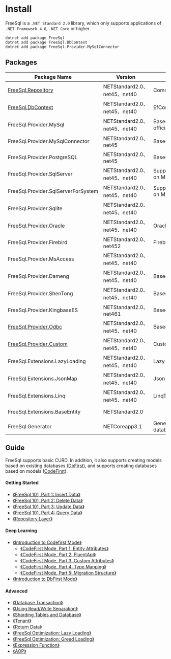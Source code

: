 # Install

FreeSql is a `.NET Standard 2.0` library, which only supports applications of `.NET Framework 4.0`, `.NET Core` or higher.

```
dotnet add package FreeSql
dotnet add package FreeSql.DbContext
dotnet add package FreeSql.Provider.MySqlConnector
```

## Packages

| Package Name                                                                                                | Version                      | Description                                                                                                               | NuGet                                                                                                                                                 |
| ----------------------------------------------------------------------------------------------------------- | ---------------------------- | ------------------------------------------------------------------------------------------------------------------------- | ----------------------------------------------------------------------------------------------------------------------------------------------------- |
| [FreeSql.Repository](Repository)                                                                            | NETStandard2.0、net45、net40 | Common Repository + UoW                                                                                                   | **[![NuGet](https://buildstats.info/nuget/FreeSql.Repository)](https://www.nuget.org/packages/FreeSql.Repository)**                                   |
| [FreeSql.DbContext](DbContext)                                                                              | NETStandard2.0、net45、net40 | EfCore Style Implementation                                                                                               | **[![NuGet](https://buildstats.info/nuget/FreeSql.DbContext)](https://www.nuget.org/packages/FreeSql.DbContext)**                                     |
| FreeSql.Provider.MySql                                                                                      | NETStandard2.0、net45、net40 | Based on MySql.Data (Oracle official)                                                                                     | **[![NuGet](https://buildstats.info/nuget/FreeSql.Provider.MySql)](https://www.nuget.org/packages/FreeSql.Provider.MySql)**                           |
| FreeSql.Provider.MySqlConnector                                                                             | NETStandard2.0、net45        | Based on MySqlConnector                                                                                                   | **[![NuGet](https://buildstats.info/nuget/FreeSql.Provider.MySqlConnector)](https://www.nuget.org/packages/FreeSql.Provider.MySqlConnector)**         |
| FreeSql.Provider.PostgreSQL                                                                                 | NETStandard2.0、net45        | Based on PostgreSQL 9.5+                                                                                                  | **[![NuGet](https://buildstats.info/nuget/FreeSql.Provider.PostgreSQL)](https://www.nuget.org/packages/FreeSql.Provider.PostgreSQL)**                 |
| FreeSql.Provider.SqlServer                                                                                  | NETStandard2.0、net45、net40 | Support SqlServer 2005+, based on Microsoft.Data.SqlClient                                                                | **[![NuGet](https://buildstats.info/nuget/FreeSql.Provider.SqlServer)](https://www.nuget.org/packages/FreeSql.Provider.SqlServer)**                   |
| FreeSql.Provider.SqlServerForSystem                                                                         | NETStandard2.0、net45、net40 | Support SqlServer 2005+, based on Microsoft.Data.SqlClient                                                                | **[![NuGet](https://buildstats.info/nuget/FreeSql.Provider.SqlServerForSystem)](https://www.nuget.org/packages/FreeSql.Provider.SqlServerForSystem)** |
| FreeSql.Provider.Sqlite                                                                                     | NETStandard2.0、net45、net40 |                                                                                                                           | **[![NuGet](https://buildstats.info/nuget/FreeSql.Provider.Sqlite)](https://www.nuget.org/packages/FreeSql.Provider.Sqlite)**                         |
| FreeSql.Provider.Oracle                                                                                     | NETStandard2.0、net45、net40 | Oracle.ManagedDataAccess.Core                                                                                             | **[![NuGet](https://buildstats.info/nuget/FreeSql.Provider.Oracle)](https://www.nuget.org/packages/FreeSql.Provider.Oracle)**                         |
| FreeSql.Provider.Firebird                                                                                   | NETStandard2.0、net452       | FirebirdSql.Data.FirebirdClient                                                                                           | **[![NuGet](https://buildstats.info/nuget/FreeSql.Provider.Firebird)](https://www.nuget.org/packages/FreeSql.Provider.Firebird)**                     |
| FreeSql.Provider.MsAccess                                                                                   | NETStandard2.0、net45、net40 |                                                                                                                           | **[![NuGet](https://buildstats.info/nuget/FreeSql.Provider.MsAccess)](https://www.nuget.org/packages/FreeSql.Provider.MsAccess)**                     |
| FreeSql.Provider.Dameng                                                                                     | NETStandard2.0、net45、net40 | Based on Dameng Database                                                                                                  | **[![NuGet](https://buildstats.info/nuget/FreeSql.Provider.Dameng)](https://www.nuget.org/packages/FreeSql.Provider.Dameng)**                         |
| FreeSql.Provider.ShenTong                                                                                   | NETStandard2.0、net45、net40 | Based on ShenTong Database                                                                                                | **[![NuGet](https://buildstats.info/nuget/FreeSql.Provider.ShenTong)](https://www.nuget.org/packages/FreeSql.Provider.ShenTong)**                     |
| FreeSql.Provider.KingbaseES                                                                                 | NETStandard2.0、net461       | Based on KingbaseEs                                                                                                       | **[![NuGet](https://buildstats.info/nuget/FreeSql.Provider.KingbaseES)](https://www.nuget.org/packages/FreeSql.Provider.KingbaseES)**                 |
| [FreeSql.Provider.Odbc](https://github.com/2881099/FreeSql/tree/master/Providers/FreeSql.Provider.Odbc)     | NETStandard2.0、net45、net40 | Based on ODBC                                                                                                             | **[![NuGet](https://buildstats.info/nuget/FreeSql.Provider.Odbc)](https://www.nuget.org/packages/FreeSql.Provider.Odbc)**                             |
| [FreeSql.Provider.Custom](https://github.com/2881099/FreeSql/tree/master/Providers/FreeSql.Provider.Custom) | NETStandard2.0、net45、net40 | Custom database provider                                                                                                  | **[![NuGet](https://buildstats.info/nuget/FreeSql.Provider.Custom)](https://www.nuget.org/packages/FreeSql.Provider.Custom)**                         |
| FreeSql.Extensions.LazyLoading                                                                              | NETStandard2.0、net45、net40 | Lazy loading extensions                                                                                                   | **[![NuGet](https://buildstats.info/nuget/FreeSql.Extensions.LazyLoading )](https://www.nuget.org/packages/FreeSql.Extensions.LazyLoading )**         |
| FreeSql.Extensions.JsonMap                                                                                  | NETStandard2.0、net45、net40 | Json serialization extensions                                                                                             | **[![NuGet](https://buildstats.info/nuget/FreeSql.Extensions.JsonMap)](https://www.nuget.org/packages/FreeSql.Extensions.JsonMap)**                   |
| FreeSql.Extensions.Linq                                                                                     | NETStandard2.0、net45、net40 | LinqToSql IQueryable extensions                                                                                           | **[![NuGet](https://buildstats.info/nuget/FreeSql.Extensions.Linq )](https://www.nuget.org/packages/FreeSql.Extensions.Linq)**                        |
| FreeSql.Extensions.BaseEntity                                                                               | NETStandard2.0               |                                                                                                                           | **[![NuGet](https://buildstats.info/nuget/FreeSql.Extensions.BaseEntity)](https://www.nuget.org/packages/FreeSql.Extensions.BaseEntity)**             |
| FreeSql.Generator                                                                                           | NETCoreapp3.1                | Generate entity classes from the database. [How does it work?](https://www.cnblogs.com/igeekfan/p/freesql-generator.html) | **[![NuGet](https://buildstats.info/nuget/FreeSql.Generator )](https://www.nuget.org/packages/FreeSql.Generator )**                                   |

## Guide

FreeSql supports basic CURD. In addition, it also supports creating models based on existing databases ([DbFirst](DbFirst-Mode)), and supports creating databases based on models ([CodeFirst](CodeFirst-Mode)).

#### Getting Started

- [《FreeSql 101, Part 1: Insert Data》](Insert-Data)
- [《FreeSql 101, Part 2: Delete Data》](Delete-Data)
- [《FreeSql 101, Part 3: Update Data》](Update-Data)
- [《FreeSql 101, Part 4: Query Data》](Query-Data)
- [《Repository Layer》](Repository-Layer)

#### Deep Learning

- [《Introduction to Codefirst Mode》](CodeFirst-Mode)
    - [《CodeFirst Mode, Part 1: Entity Attributes》](Entity-Attributes)
    - [《CodeFirst Mode, Part 2: FluentApi》](FluentApi-Mode)
    - [《CodeFirst Mode, Part 3: Custom Attributes》](Custom-Attributes)
    - [《CodeFirst Mode, Part 4: Type Mapping》](Type-Mapping)
    - [《CodeFirst Mode, Part 5: Migration Structure》](Migration-Structure)
- [《Introduction to DbFirst Mode》](DbFirst-Mode)

#### Advanced

- [《Database Transaction》](Database-Transaction)
- [《Using Read/Write Separation》](Using-Read-Write-Separation)
- [《Sharding Tables and Database》](Sharding-Tables-and-Database)
- [《Tenant》](Tenant)
- [《Return Data》](Return-Data)
- [《FreeSql Optimization: Lazy Loading》](Lazy-Loading)
- [《FreeSql Optimization: Greed Loading》](Greed-Loading)
- [《Expression Function》](Expression-Function)
- [《AOP》](Aspect-Oriented-Programming)